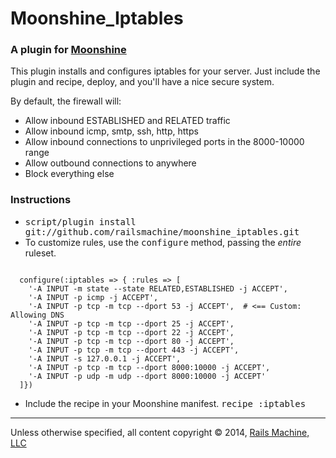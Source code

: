 # Moonshine_Iptables

### A plugin for [Moonshine](http://github.com/railsmachine/moonshine)

This plugin installs and configures iptables for your server. Just include the
plugin and recipe, deploy, and you'll have a nice secure system.

By default, the firewall will:
- Allow inbound ESTABLISHED and RELATED traffic
- Allow inbound icmp, smtp, ssh, http, https
- Allow inbound connections to unprivileged ports in the 8000-10000 range
- Allow outbound connections to anywhere
- Block everything else

### Instructions

* <tt>script/plugin install git://github.com/railsmachine/moonshine_iptables.git</tt>
* To customize rules, use the <tt>configure</tt> method, passing the *entire* ruleset.
<pre><code>
  configure(:iptables => { :rules => [
    '-A INPUT -m state --state RELATED,ESTABLISHED -j ACCEPT',
    '-A INPUT -p icmp -j ACCEPT',
    '-A INPUT -p tcp -m tcp --dport 53 -j ACCEPT',  # <== Custom: Allowing DNS
    '-A INPUT -p tcp -m tcp --dport 25 -j ACCEPT',
    '-A INPUT -p tcp -m tcp --dport 22 -j ACCEPT',
    '-A INPUT -p tcp -m tcp --dport 80 -j ACCEPT',
    '-A INPUT -p tcp -m tcp --dport 443 -j ACCEPT',
    '-A INPUT -s 127.0.0.1 -j ACCEPT',
    '-A INPUT -p tcp -m tcp --dport 8000:10000 -j ACCEPT',
    '-A INPUT -p udp -m udp --dport 8000:10000 -j ACCEPT'
  ]})
</code></pre>

* Include the recipe in your Moonshine manifest.
    <tt>recipe :iptables</tt>
    
***
Unless otherwise specified, all content copyright &copy; 2014, [Rails Machine, LLC](http://railsmachine.com)
